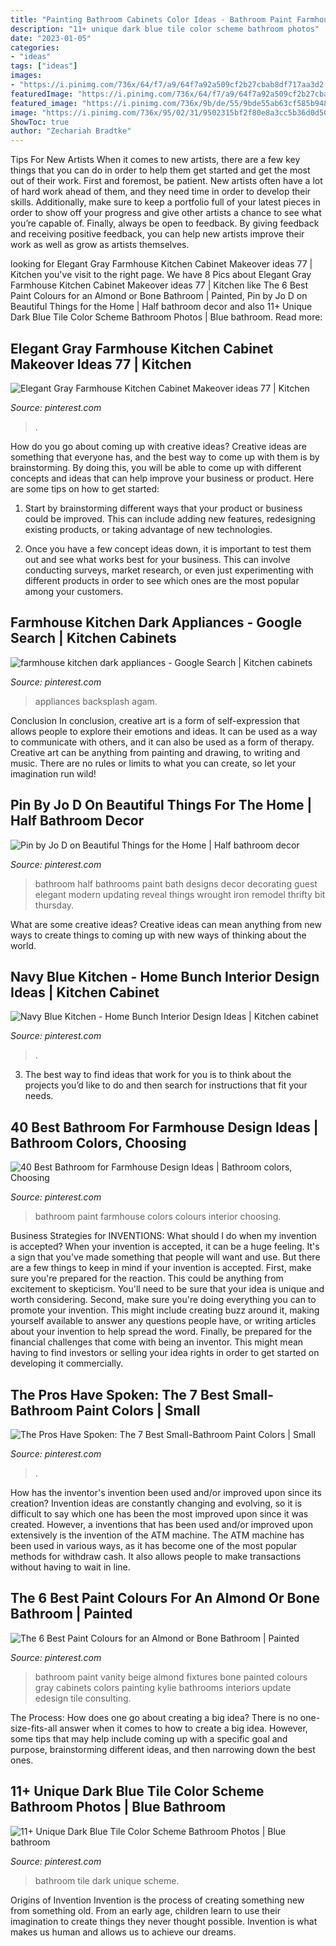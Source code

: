 ```yaml
---
title: "Painting Bathroom Cabinets Color Ideas - Bathroom Paint Farmhouse Colors Colours Interior Choosing"
description: "11+ unique dark blue tile color scheme bathroom photos"
date: "2023-01-05"
categories:
- "ideas"
tags: ["ideas"]
images:
- "https://i.pinimg.com/736x/64/f7/a9/64f7a92a509cf2b27cbab8df717aa3d2.jpg"
featuredImage: "https://i.pinimg.com/736x/64/f7/a9/64f7a92a509cf2b27cbab8df717aa3d2.jpg"
featured_image: "https://i.pinimg.com/736x/9b/de/55/9bde55ab63cf585b9480ccb639e5e8e6.jpg"
image: "https://i.pinimg.com/736x/95/02/31/9502315bf2f80e8a3cc5b36d0d50e792.jpg"
ShowToc: true
author: "Zechariah Bradtke"
---
```



Tips For New Artists
When it comes to new artists, there are a few key things that you can do in order to help them get started and get the most out of their work. First and foremost, be patient. New artists often have a lot of hard work ahead of them, and they need time in order to develop their skills. Additionally, make sure to keep a portfolio full of your latest pieces in order to show off your progress and give other artists a chance to see what you’re capable of. Finally, always be open to feedback. By giving feedback and receiving positive feedback, you can help new artists improve their work as well as grow as artists themselves.

	

		
looking for Elegant Gray Farmhouse Kitchen Cabinet Makeover ideas 77 | Kitchen you've visit to the right page. We have 8 Pics about Elegant Gray Farmhouse Kitchen Cabinet Makeover ideas 77 | Kitchen like The 6 Best Paint Colours for an Almond or Bone Bathroom | Painted, Pin by Jo D on Beautiful Things for the Home | Half bathroom decor and also 11+ Unique Dark Blue Tile Color Scheme Bathroom Photos | Blue bathroom. Read more:
		
    
## Elegant Gray Farmhouse Kitchen Cabinet Makeover Ideas 77 | Kitchen

<img loading=lazy src="https://i.pinimg.com/736x/9b/de/55/9bde55ab63cf585b9480ccb639e5e8e6.jpg" onerror="this.onerror=null;this.src='https://tse1.mm.bing.net/th?id=OIP.bafrNUgIsDn3eFeu08OAZAHaLG&amp;pid=15.1';" alt="Elegant Gray Farmhouse Kitchen Cabinet Makeover ideas 77 | Kitchen">

_Source: pinterest.com_

>. 

	

How do you go about coming up with creative ideas?
Creative ideas are something that everyone has, and the best way to come up with them is by brainstorming. By doing this, you will be able to come up with different concepts and ideas that can help improve your business or product. Here are some tips on how to get started:
1. Start by brainstorming different ways that your product or business could be improved. This can include adding new features, redesigning existing products, or taking advantage of new technologies.

2. Once you have a few concept ideas down, it is important to test them out and see what works best for your business. This can involve conducting surveys, market research, or even just experimenting with different products in order to see which ones are the most popular among your customers.


    
## Farmhouse Kitchen Dark Appliances - Google Search | Kitchen Cabinets

<img loading=lazy src="https://i.pinimg.com/736x/64/f7/a9/64f7a92a509cf2b27cbab8df717aa3d2.jpg" onerror="this.onerror=null;this.src='https://tse3.mm.bing.net/th?id=OIP.DUOAlk3GzoYoZPSNUv0tHwHaJ3&amp;pid=15.1';" alt="farmhouse kitchen dark appliances - Google Search | Kitchen cabinets">

_Source: pinterest.com_

>appliances backsplash agam. 

	

Conclusion
In conclusion, creative art is a form of self-expression that allows people to explore their emotions and ideas. It can be used as a way to communicate with others, and it can also be used as a form of therapy. Creative art can be anything from painting and drawing, to writing and music. There are no rules or limits to what you can create, so let your imagination run wild!

    
## Pin By Jo D On Beautiful Things For The Home | Half Bathroom Decor

<img loading=lazy src="https://i.pinimg.com/736x/3d/b5/ef/3db5efc831ce4a8271abf42114fd3a24--small-half-bathrooms-ideas-for-small-bathrooms.jpg" onerror="this.onerror=null;this.src='https://tse3.mm.bing.net/th?id=OIP.K_38GuUdoItEroO79MHKWwHaLH&amp;pid=15.1';" alt="Pin by Jo D on Beautiful Things for the Home | Half bathroom decor">

_Source: pinterest.com_

>bathroom half bathrooms paint bath designs decor decorating guest elegant modern updating reveal things wrought iron remodel thrifty bit thursday. 

	

What are some creative ideas?
Creative ideas can mean anything from new ways to create things to coming up with new ways of thinking about the world.

    
## Navy Blue Kitchen - Home Bunch Interior Design Ideas | Kitchen Cabinet

<img loading=lazy src="https://i.pinimg.com/736x/9c/cb/f7/9ccbf73b20620a93e079af30883a5f71.jpg" onerror="this.onerror=null;this.src='https://tse1.mm.bing.net/th?id=OIP.xB6jOVYJFys_tZyyoY0vKQHaLX&amp;pid=15.1';" alt="Navy Blue Kitchen - Home Bunch Interior Design Ideas | Kitchen cabinet">

_Source: pinterest.com_

>. 

	

3. The best way to find ideas that work for you is to think about the projects you’d like to do and then search for instructions that fit your needs.

    
## 40 Best Bathroom For Farmhouse Design Ideas | Bathroom Colors, Choosing

<img loading=lazy src="https://i.pinimg.com/736x/0e/da/95/0eda955ceffa366f2350fab72310a913.jpg" onerror="this.onerror=null;this.src='https://tse1.mm.bing.net/th?id=OIP.DaDHCHkD54ZyFKddbyfOKwHaKC&amp;pid=15.1';" alt="40 Best Bathroom for Farmhouse Design Ideas | Bathroom colors, Choosing">

_Source: pinterest.com_

>bathroom paint farmhouse colors colours interior choosing. 

	

Business Strategies for INVENTIONS: What should I do when my invention is accepted?
When your invention is accepted, it can be a huge feeling. It's a sign that you've made something that people will want and use. But there are a few things to keep in mind if your invention is accepted. 
First, make sure you're prepared for the reaction. This could be anything from excitement to skepticism. You'll need to be sure that your idea is unique and worth considering. 
Second, make sure you're doing everything you can to promote your invention. This might include creating buzz around it, making yourself available to answer any questions people have, or writing articles about your invention to help spread the word. 
Finally, be prepared for the financial challenges that come with being an inventor. This might mean having to find investors or selling your idea rights in order to get started on developing it commercially.

    
## The Pros Have Spoken: The 7 Best Small-Bathroom Paint Colors | Small

<img loading=lazy src="https://i.pinimg.com/736x/d2/0f/c4/d20fc4e3cb999c0556898d2b18637bfb.jpg" onerror="this.onerror=null;this.src='https://tse1.mm.bing.net/th?id=OIP.N3NiZ6CBYjfiYZpzUjJ_jgHaLH&amp;pid=15.1';" alt="The Pros Have Spoken: The 7 Best Small-Bathroom Paint Colors | Small">

_Source: pinterest.com_

>. 

	

How has the inventor's invention been used and/or improved upon since its creation?
Invention ideas are constantly changing and evolving, so it is difficult to say which one has been the most improved upon since it was created. However, a inventions that has been used and/or improved upon extensively is the invention of the ATM machine. The ATM machine has been used in various ways, as it has become one of the most popular methods for withdraw cash. It also allows people to make transactions without having to wait in line.

    
## The 6 Best Paint Colours For An Almond Or Bone Bathroom | Painted

<img loading=lazy src="https://i.pinimg.com/736x/1e/58/b3/1e58b3a00913156d79d798c1d8e0e4df.jpg" onerror="this.onerror=null;this.src='https://tse3.mm.bing.net/th?id=OIP.ILLnLsOVfpjtNJ3CS7_8IwHaJ3&amp;pid=15.1';" alt="The 6 Best Paint Colours for an Almond or Bone Bathroom | Painted">

_Source: pinterest.com_

>bathroom paint vanity beige almond fixtures bone painted colours gray cabinets colors painting kylie bathrooms interiors update edesign tile consulting. 

	

The Process: How does one go about creating a big idea?
There is no one-size-fits-all answer when it comes to how to create a big idea. However, some tips that may help include coming up with a specific goal and purpose, brainstorming different ideas, and then narrowing down the best ones.

    
## 11+ Unique Dark Blue Tile Color Scheme Bathroom Photos | Blue Bathroom

<img loading=lazy src="https://i.pinimg.com/736x/95/02/31/9502315bf2f80e8a3cc5b36d0d50e792.jpg" onerror="this.onerror=null;this.src='https://tse1.mm.bing.net/th?id=OIP.C7d-LK-Jg0j6_Bb_PMmgHQHaK-&amp;pid=15.1';" alt="11+ Unique Dark Blue Tile Color Scheme Bathroom Photos | Blue bathroom">

_Source: pinterest.com_

>bathroom tile dark unique scheme. 

	

Origins of Invention
Invention is the process of creating something new from something old. From an early age, children learn to use their imagination to create things they never thought possible. Invention is what makes us human and allows us to achieve our dreams.

